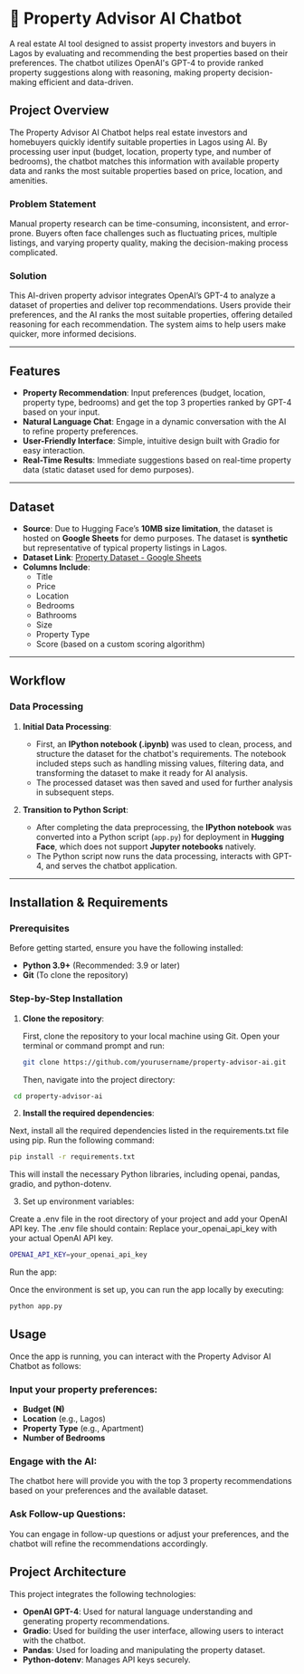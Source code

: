 # 🏡 Property Advisor AI Chatbot

A real estate AI tool designed to assist property investors and buyers in Lagos by evaluating and recommending the best properties based on their preferences. The chatbot utilizes OpenAI's GPT-4 to provide ranked property suggestions along with reasoning, making property decision-making efficient and data-driven.

## Project Overview

The Property Advisor AI Chatbot helps real estate investors and homebuyers quickly identify suitable properties in Lagos using AI. By processing user input (budget, location, property type, and number of bedrooms), the chatbot matches this information with available property data and ranks the most suitable properties based on price, location, and amenities.

### Problem Statement

Manual property research can be time-consuming, inconsistent, and error-prone. Buyers often face challenges such as fluctuating prices, multiple listings, and varying property quality, making the decision-making process complicated.

### Solution

This AI-driven property advisor integrates OpenAI’s GPT-4 to analyze a dataset of properties and deliver top recommendations. Users provide their preferences, and the AI ranks the most suitable properties, offering detailed reasoning for each recommendation. The system aims to help users make quicker, more informed decisions.

---

## Features

- **Property Recommendation**: Input preferences (budget, location, property type, bedrooms) and get the top 3 properties ranked by GPT-4 based on your input.
- **Natural Language Chat**: Engage in a dynamic conversation with the AI to refine property preferences.
- **User-Friendly Interface**: Simple, intuitive design built with Gradio for easy interaction.
- **Real-Time Results**: Immediate suggestions based on real-time property data (static dataset used for demo purposes).

---

## Dataset

- **Source**: Due to Hugging Face’s **10MB size limitation**, the dataset is hosted on **Google Sheets** for demo purposes. The dataset is **synthetic** but representative of typical property listings in Lagos.
- **Dataset Link**: [Property Dataset - Google Sheets](https://docs.google.com/spreadsheets/d/15h3j-Q-Xepsok2ru5Au_havdWMdJ983qBGBXzceCuig/export?format=csv&gid=474984245)
- **Columns Include**:
  - Title
  - Price
  - Location
  - Bedrooms
  - Bathrooms
  - Size
  - Property Type
  - Score (based on a custom scoring algorithm)

---

## Workflow

### Data Processing

1. **Initial Data Processing**:
   - First, an **IPython notebook (.ipynb)** was used to clean, process, and structure the dataset for the chatbot's requirements. The notebook included steps such as handling missing values, filtering data, and transforming the dataset to make it ready for AI analysis.
   - The processed dataset was then saved and used for further analysis in subsequent steps.

2. **Transition to Python Script**:
   - After completing the data preprocessing, the **IPython notebook** was converted into a Python script (`app.py`) for deployment in **Hugging Face**, which does not support **Jupyter notebooks** natively.
   - The Python script now runs the data processing, interacts with GPT-4, and serves the chatbot application.

---

## Installation & Requirements

### Prerequisites

Before getting started, ensure you have the following installed:

- **Python 3.9+** (Recommended: 3.9 or later)
- **Git** (To clone the repository)

### Step-by-Step Installation

1. **Clone the repository**:
   
   First, clone the repository to your local machine using Git. Open your terminal or command prompt and run:

   ```bash
   git clone https://github.com/yourusername/property-advisor-ai.git
   ```
   Then, navigate into the project directory:
   
  ```bash
   cd property-advisor-ai
  ```
2. **Install the required dependencies**:

Next, install all the required dependencies listed in the requirements.txt file using pip. Run the following command:

```bash
pip install -r requirements.txt
 ```

This will install the necessary Python libraries, including openai, pandas, gradio, and python-dotenv.

3. Set up environment variables:

Create a .env file in the root directory of your project and add your OpenAI API key. The .env file should contain:
Replace your_openai_api_key with your actual OpenAI API key.

```bash
OPENAI_API_KEY=your_openai_api_key
```

Run the app:

Once the environment is set up, you can run the app locally by executing:

```bash
python app.py
```


## Usage

Once the app is running, you can interact with the Property Advisor AI Chatbot as follows:

### Input your property preferences:

- **Budget (₦)**
- **Location** (e.g., Lagos)
- **Property Type** (e.g., Apartment)
- **Number of Bedrooms**

### Engage with the AI:

The chatbot here will provide you with the top 3 property recommendations based on your preferences and the available dataset.

### Ask Follow-up Questions:

You can engage in follow-up questions or adjust your preferences, and the chatbot will refine the recommendations accordingly.

## Project Architecture

This project integrates the following technologies:

- **OpenAI GPT-4**: Used for natural language understanding and generating property recommendations.
- **Gradio**: Used for building the user interface, allowing users to interact with the chatbot.
- **Pandas**: Used for loading and manipulating the property dataset.
- **Python-dotenv**: Manages API keys securely.


